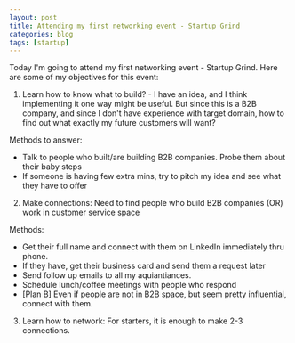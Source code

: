 ```yaml
---
layout: post
title: Attending my first networking event - Startup Grind
categories: blog
tags: [startup]
---
```


Today I'm going to attend my first networking event - Startup Grind. Here are some of my objectives for this event:

1. Learn how to know what to build? - I have an idea, and I think implementing it one way might be useful. But since this is a B2B company, and since I don't have experience with target domain, how to    find out what exactly my future customers will want?

 Methods to answer:
  - Talk to people who built/are building B2B companies. Probe them about their baby steps
  - If someone is having few extra mins, try to pitch my idea and see what they have to offer

2. Make connections: Need to find people who build B2B companies (OR) work in customer service space

 Methods:
   - Get their full name and connect with them on LinkedIn immediately thru phone. 
   - If they have, get their business card and send them a request later
   - Send follow up emails to all my aquiantiances.
   - Schedule lunch/coffee meetings with people who respond
   - [Plan B] Even if people are not in B2B space, but seem pretty influential, connect with them.

3. Learn how to network: For starters, it is enough to make 2-3 connections.


